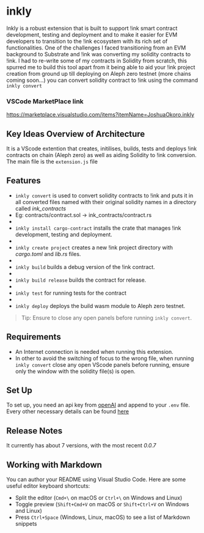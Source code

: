 # inkly

Inkly is a robust extension that is built to support !ink smart contract development, testing and deployment and to make it easier for EVM developers to transition to the !ink ecosystem with its rich set of functionalities. One of the challenges I faced transitioning from an EVM background to Substrate and !ink was converting my solidity contracts to !ink. I had to re-write some of my contracts in Solidity from scratch, this spurred me to build this tool apart from it being able to aid your !ink project creation from ground up till deploying on Aleph zero testnet (more chains coming soon...) you can convert solidity contract to !ink using the command `inkly convert`

### VSCode MarketPlace link
https://marketplace.visualstudio.com/items?itemName=JoshuaOkoro.inkly

## Key Ideas Overview of Architecture
It is a VScode extention that creates, initilises, builds, tests and deploys !ink contracts on chain (Aleph zero) as well as aiding Solidity to !ink conversion.  
The main file is the `extension.js` file 
  
## Features

* `inkly convert` is used to convert solidity contracts to !ink and puts it in all converted files named with their original solidity names in a directory called _ink_contracts_
* Eg:      contracts/contract.sol -> ink_contracts/contract.rs
* 
* `inkly install cargo-contract` installs the crate that manages !ink development, testing and deployment.
* 
* `inkly create project` creates a new !ink project directory with _cargo.toml_ and _lib.rs_ files.
* 
* `inkly build` builds a debug version of the !ink contract.
* 
* `inkly build release` builds the contract for release.
* 
* `inkly test` for running tests for the contract
* 
* `inkly deploy` deploys the build wasm module to Aleph zero testnet.
   
> Tip: Ensure to close any open panels before running `inkly convert`. 

## Requirements

* An Internet connection is needed when running this extension.   
* In other to avoid the switching of focus to the wrong file, when running `inkly convert` close any open VScode panels before running, ensure only the window with the solidity file(s) is open.

## Set Up  
To set up, you need an api key from [openAI](https://openai.com) and append to your `.env` file.
Every other necessary details can be found [here](https://platform.openai.com/docs/guides/text-generation/completions-api)

## Release Notes

It currently has about 7 versions, with the most recent _0.0.7_ 

## Working with Markdown

You can author your README using Visual Studio Code.  Here are some useful editor keyboard shortcuts:

* Split the editor (`Cmd+\` on macOS or `Ctrl+\` on Windows and Linux)
* Toggle preview (`Shift+Cmd+V` on macOS or `Shift+Ctrl+V` on Windows and Linux)
* Press `Ctrl+Space` (Windows, Linux, macOS) to see a list of Markdown snippets

